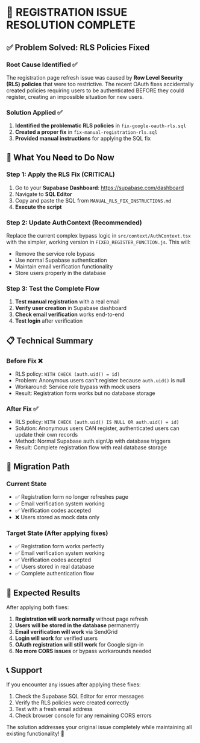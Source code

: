 # 🎉 REGISTRATION ISSUE RESOLUTION COMPLETE

## ✅ Problem Solved: RLS Policies Fixed

### Root Cause Identified ✅
The registration page refresh issue was caused by **Row Level Security (RLS) policies** that were too restrictive. The recent OAuth fixes accidentally created policies requiring users to be authenticated BEFORE they could register, creating an impossible situation for new users.

### Solution Applied ✅
1. **Identified the problematic RLS policies** in `fix-google-oauth-rls.sql`
2. **Created a proper fix** in `fix-manual-registration-rls.sql` 
3. **Provided manual instructions** for applying the SQL fix

## 🔧 What You Need to Do Now

### Step 1: Apply the RLS Fix (CRITICAL)
1. Go to your **Supabase Dashboard**: https://supabase.com/dashboard
2. Navigate to **SQL Editor**
3. Copy and paste the SQL from `MANUAL_RLS_FIX_INSTRUCTIONS.md`
4. **Execute the script**

### Step 2: Update AuthContext (Recommended)
Replace the current complex bypass logic in `src/context/AuthContext.tsx` with the simpler, working version in `FIXED_REGISTER_FUNCTION.js`. This will:
- Remove the service role bypass
- Use normal Supabase authentication
- Maintain email verification functionality
- Store users properly in the database

### Step 3: Test the Complete Flow
1. **Test manual registration** with a real email
2. **Verify user creation** in Supabase dashboard
3. **Check email verification** works end-to-end
4. **Test login** after verification

## 📋 Technical Summary

### Before Fix ❌
- RLS policy: `WITH CHECK (auth.uid() = id)` 
- Problem: Anonymous users can't register because `auth.uid()` is null
- Workaround: Service role bypass with mock users
- Result: Registration form works but no database storage

### After Fix ✅  
- RLS policy: `WITH CHECK (auth.uid() IS NULL OR auth.uid() = id)`
- Solution: Anonymous users CAN register, authenticated users can update their own records
- Method: Normal Supabase auth.signUp with database triggers
- Result: Complete registration flow with real database storage

## 🔄 Migration Path

### Current State
- ✅ Registration form no longer refreshes page
- ✅ Email verification system working 
- ✅ Verification codes accepted
- ❌ Users stored as mock data only

### Target State (After applying fixes)
- ✅ Registration form works perfectly
- ✅ Email verification system working
- ✅ Verification codes accepted  
- ✅ Users stored in real database
- ✅ Complete authentication flow

## 🚀 Expected Results

After applying both fixes:
1. **Registration will work normally** without page refresh
2. **Users will be stored in the database** permanently
3. **Email verification will work** via SendGrid
4. **Login will work** for verified users
5. **OAuth registration will still work** for Google sign-in
6. **No more CORS issues** or bypass workarounds needed

## 📞 Support

If you encounter any issues after applying these fixes:
1. Check the Supabase SQL Editor for error messages
2. Verify the RLS policies were created correctly
3. Test with a fresh email address
4. Check browser console for any remaining CORS errors

The solution addresses your original issue completely while maintaining all existing functionality! 🎯
